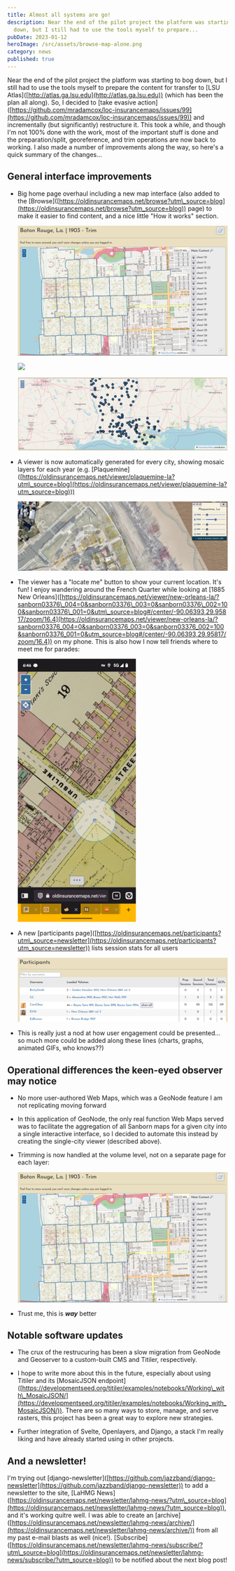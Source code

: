 ```yaml
---
title: Almost all systems are go!
description: Near the end of the pilot project the platform was starting to bog
  down, but I still had to use the tools myself to prepare...
pubDate: 2023-01-12
heroImage: /src/assets/browse-map-alone.png
category: news
published: true
---
```

Near the end of the pilot project the platform was starting to bog down, but I still had to use the tools myself to prepare the content for transfer to \[LSU Atlas\]([http://atlas.ga.lsu.edu](http://atlas.ga.lsu.edu)) (which has been the plan all along). So, I decided to \[take evasive action\]([https://github.com/mradamcox/loc-insurancemaps/issues/99](https://github.com/mradamcox/loc-insurancemaps/issues/99)) and incrementally (but significantly) restructure it. This took a while, and though I'm not 100% done with the work, most of the important stuff is done and the preparation/split, georeference, and trim operations are now back to working. I also made a number of improvements along the way, so here's a quick summary of the changes...

## General interface improvements

*   Big home page overhaul including a new map interface (also added to the \[Browse\]([https://oldinsurancemaps.net/browse?utm\_source=blog](https://oldinsurancemaps.net/browse?utm_source=blog)) page) to make it easier to find content, and a nice little "How it works" section.
    
    ![](../../assets/multitrim-baton-rouge.png)
    
    ![](/_astro/browse-map-alone.png)
    
    ![](/src/assets/browse-map-alone.png)
    
*   A viewer is now automatically generated for every city, showing mosaic layers for each year (e.g. \[Plaquemine\]([https://oldinsurancemaps.net/viewer/plaquemine-la?utm\_source=blog](https://oldinsurancemaps.net/viewer/plaquemine-la?utm_source=blog)))
    
    ![](/src/assets/plaquemine-short.png)
    
*   The viewer has a "locate me" button to show your current location. It's fun! I enjoy wandering around the French Quarter while looking at \[1885 New Orleans\]([https://oldinsurancemaps.net/viewer/new-orleans-la/?sanborn03376\_004=0&sanborn03376\_003=0&sanborn03376\_002=100&sanborn03376\_001=0&utm\_source=blog#/center/-90.06393,29.95817/zoom/16.4](https://oldinsurancemaps.net/viewer/new-orleans-la/?sanborn03376_004=0&sanborn03376_003=0&sanborn03376_002=100&sanborn03376_001=0&utm_source=blog#/center/-90.06393,29.95817/zoom/16.4)) on my phone. This is also how I now tell friends where to meet me for parades:
    
    ![](/src/assets/viewer-screenshot_20230106-184641-sm.png)
    
*   A new \[participants page\]([https://oldinsurancemaps.net/participants?utm\_source=newsletter](https://oldinsurancemaps.net/participants?utm_source=newsletter)) lists session stats for all users
    
    ![](/src/assets/participants-sample.png)
    
*   This is really just a nod at how user engagement could be presented... so much more could be added along these lines (charts, graphs, animated GIFs, who knows??)
    

## Operational differences the keen-eyed observer may notice

*   No more user-authored Web Maps, which was a GeoNode feature I am not replicating moving forward
    
*   In this application of GeoNode, the only real function Web Maps served was to facilitate the aggregation of all Sanborn maps for a given city into a single interactive interface, so I decided to automate this instead by creating the single-city viewer (described above).
    
*   Trimming is now handled at the volume level, not on a separate page for each layer:
    
    ![](/src/assets/multitrim-baton-rouge.png)
    
*   Trust me, this is **_way_** better
    

## Notable software updates

*   The crux of the restrucuring has been a slow migration from GeoNode and Geoserver to a custom-built CMS and Titiler, respectively.
    
*   I hope to write more about this in the future, especially about using Titiler and its \[MosaicJSON endpoint\]([https://developmentseed.org/titiler/examples/notebooks/Working\_with\_MosaicJSON/](https://developmentseed.org/titiler/examples/notebooks/Working_with_MosaicJSON/)). There are so many ways to store, manage, and serve rasters, this project has been a great way to explore new strategies.
    
*   Further integration of Svelte, Openlayers, and Django, a stack I'm really liking and have already started using in other projects.
    

## And a newsletter!

I'm trying out \[django-newsletter\]([https://github.com/jazzband/django-newsletter](https://github.com/jazzband/django-newsletter)) to add a newsletter to the site, \[LaHMG News\]([https://oldinsurancemaps.net/newsletter/lahmg-news/?utm\_source=blog](https://oldinsurancemaps.net/newsletter/lahmg-news/?utm_source=blog)), and it's working quitre well. I was able to create an \[archive\]([https://oldinsurancemaps.net/newsletter/lahmg-news/archive/](https://oldinsurancemaps.net/newsletter/lahmg-news/archive/)) from all my past e-mail blasts as well (nice!). \[Subscribe\]([https://oldinsurancemaps.net/newsletter/lahmg-news/subscribe/?utm\_source=blog](https://oldinsurancemaps.net/newsletter/lahmg-news/subscribe/?utm_source=blog)) to be notified about the next blog post!